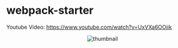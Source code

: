 # webpack-starter

Youtube Video: <a href="https://www.youtube.com/watch?v=UxVXa6OOiik">https://www.youtube.com/watch?v=UxVXa6OOiik</a>
 
<p align="center">
  <img src="https://img.youtube.com/vi/UxVXa6OOiik/maxresdefault.jpg" title="thumbnail">
</p>
